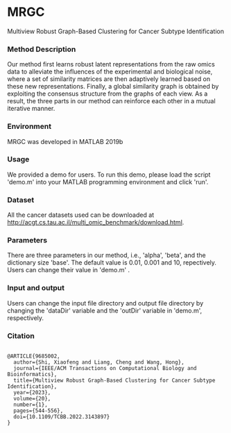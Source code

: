 # MRGC

Multiview Robust Graph-Based Clustering for Cancer Subtype Identification

### Method Description

Our method first learns robust latent representations from the raw omics data to alleviate the influences of the experimental and biological noise, where a set of similarity matrices are then adaptively learned based on these new representations. Finally, a global similarity graph is obtained by exploiting the consensus structure from the graphs of each view. As a result, the three parts in our method can reinforce each other in a mutual iterative manner.

### Environment

MRGC was developed in MATLAB 2019b

### Usage

We provided a demo for users. To run this demo, please load the script 'demo.m' into your MATLAB programming environment and click 'run'.

### Dataset

All the cancer datasets used can be downloaded at http://acgt.cs.tau.ac.il/multi_omic_benchmark/download.html.

### Parameters

There are three parameters in our method, i.e., 'alpha', 'beta', and the dictionary size 'base'. The default value is 0.01, 0.001 and 10, repectively. Users can change their value in 'demo.m' .

### Input and output

Users can change the input file directory and output file directory by changing the 'dataDir' variable and the 'outDir' variable in 'demo.m', respectively.

### Citation

```

@ARTICLE{9685002,
  author={Shi, Xiaofeng and Liang, Cheng and Wang, Hong},
  journal={IEEE/ACM Transactions on Computational Biology and Bioinformatics}, 
  title={Multiview Robust Graph-Based Clustering for Cancer Subtype Identification}, 
  year={2023},
  volume={20},
  number={1},
  pages={544-556},
  doi={10.1109/TCBB.2022.3143897}
}

```
